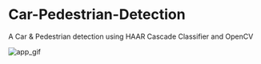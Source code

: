 # Car-Pedestrian-Detection
A Car &amp; Pedestrian detection using HAAR Cascade Classifier and OpenCV

![app_gif](pedestrian.gif)
